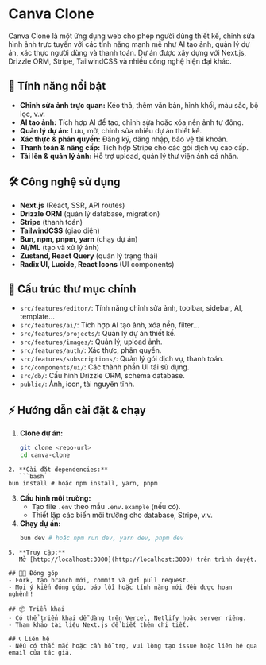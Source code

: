 # Canva Clone

Canva Clone là một ứng dụng web cho phép người dùng thiết kế, chỉnh sửa hình ảnh trực tuyến với các tính năng mạnh mẽ như AI tạo ảnh, quản lý dự án, xác thực người dùng và thanh toán. Dự án được xây dựng với Next.js, Drizzle ORM, Stripe, TailwindCSS và nhiều công nghệ hiện đại khác.

## 🚀 Tính năng nổi bật

- **Chỉnh sửa ảnh trực quan:** Kéo thả, thêm văn bản, hình khối, màu sắc, bộ lọc, v.v.
- **AI tạo ảnh:** Tích hợp AI để tạo, chỉnh sửa hoặc xóa nền ảnh tự động.
- **Quản lý dự án:** Lưu, mở, chỉnh sửa nhiều dự án thiết kế.
- **Xác thực & phân quyền:** Đăng ký, đăng nhập, bảo vệ tài khoản.
- **Thanh toán & nâng cấp:** Tích hợp Stripe cho các gói dịch vụ cao cấp.
- **Tải lên & quản lý ảnh:** Hỗ trợ upload, quản lý thư viện ảnh cá nhân.

## 🛠️ Công nghệ sử dụng

- **Next.js** (React, SSR, API routes)
- **Drizzle ORM** (quản lý database, migration)
- **Stripe** (thanh toán)
- **TailwindCSS** (giao diện)
- **Bun, npm, pnpm, yarn** (chạy dự án)
- **AI/ML** (tạo và xử lý ảnh)
- **Zustand, React Query** (quản lý trạng thái)
- **Radix UI, Lucide, React Icons** (UI components)

## 📂 Cấu trúc thư mục chính

- `src/features/editor/`: Tính năng chỉnh sửa ảnh, toolbar, sidebar, AI, template...
- `src/features/ai/`: Tích hợp AI tạo ảnh, xóa nền, filter...
- `src/features/projects/`: Quản lý dự án thiết kế.
- `src/features/images/`: Quản lý, upload ảnh.
- `src/features/auth/`: Xác thực, phân quyền.
- `src/features/subscriptions/`: Quản lý gói dịch vụ, thanh toán.
- `src/components/ui/`: Các thành phần UI tái sử dụng.
- `src/db/`: Cấu hình Drizzle ORM, schema database.
- `public/`: Ảnh, icon, tài nguyên tĩnh.

## ⚡️ Hướng dẫn cài đặt & chạy

1. **Clone dự án:**
   ```bash
   git clone <repo-url>
   cd canva-clone
   ```

````
2. **Cài đặt dependencies:**
   ```bash
bun install # hoặc npm install, yarn, pnpm
````

3. **Cấu hình môi trường:**
   - Tạo file `.env` theo mẫu `.env.example` (nếu có).
   - Thiết lập các biến môi trường cho database, Stripe, v.v.
4. **Chạy dự án:**
   ```bash
   bun dev # hoặc npm run dev, yarn dev, pnpm dev
   ```

```
5. **Truy cập:**
   Mở [http://localhost:3000](http://localhost:3000) trên trình duyệt.

## 🧑‍💻 Đóng góp
- Fork, tạo branch mới, commit và gửi pull request.
- Mọi ý kiến đóng góp, báo lỗi hoặc tính năng mới đều được hoan nghênh!

## 📦 Triển khai
- Có thể triển khai dễ dàng trên Vercel, Netlify hoặc server riêng.
- Tham khảo tài liệu Next.js để biết thêm chi tiết.

## 📞 Liên hệ
- Nếu có thắc mắc hoặc cần hỗ trợ, vui lòng tạo issue hoặc liên hệ qua email của tác giả.
```
